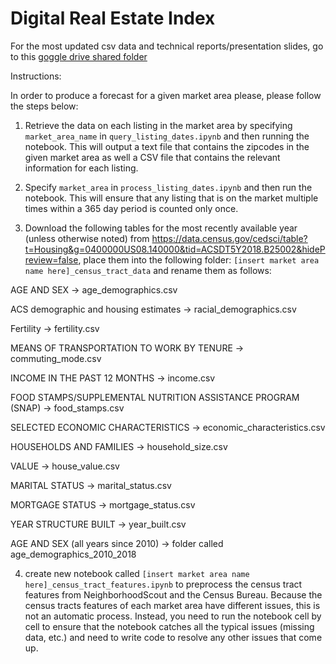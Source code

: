 # Digital Real Estate Index

For the most updated csv data and technical reports/presentation slides, go to this [goggle drive shared folder](https://drive.google.com/drive/u/2/folders/0ADNiRHNQgWGcUk9PVA)

Instructions:

In order to produce a forecast for a given market area please, please follow the steps below:

1. Retrieve the data on each listing in the market area by specifying `market_area_name` in `query_listing_dates.ipynb` and then running the notebook. This will output a text file that contains the zipcodes in the given market area as well a CSV file that contains the relevant information for each listing.

2. Specify `market_area` in `process_listing_dates.ipynb` and then run the notebook. This will ensure that any listing that is on the market multiple times within a 365 day period is counted only once.

3. Download the following tables for the most recently available year (unless otherwise noted) from https://data.census.gov/cedsci/table?t=Housing&g=0400000US08.140000&tid=ACSDT5Y2018.B25002&hidePreview=false, place them into the following folder: `[insert market area name here]_census_tract_data` and rename them as follows:

AGE AND SEX -> age_demographics.csv

ACS demographic and housing estimates -> racial_demographics.csv

Fertility -> fertility.csv

MEANS OF TRANSPORTATION TO WORK BY TENURE -> commuting_mode.csv

INCOME IN THE PAST 12 MONTHS -> income.csv

FOOD STAMPS/SUPPLEMENTAL NUTRITION ASSISTANCE PROGRAM (SNAP) -> food_stamps.csv

SELECTED ECONOMIC CHARACTERISTICS -> economic_characteristics.csv

HOUSEHOLDS AND FAMILIES -> household_size.csv

VALUE -> house_value.csv

MARITAL STATUS -> marital_status.csv

MORTGAGE STATUS -> mortgage_status.csv

YEAR STRUCTURE BUILT -> year_built.csv

AGE AND SEX (all years since 2010) -> folder called age_demographics_2010_2018


4. create new notebook called `[insert market area name here]_census_tract_features.ipynb` to preprocess the census tract features from NeighborhoodScout and the Census Bureau. Because the census tracts features of each market area have different issues, this is not an automatic process. Instead, you need to run the notebook cell by cell to ensure that the notebook catches all the typical issues (missing data, etc.) and need to write code to resolve any other issues that come up. 